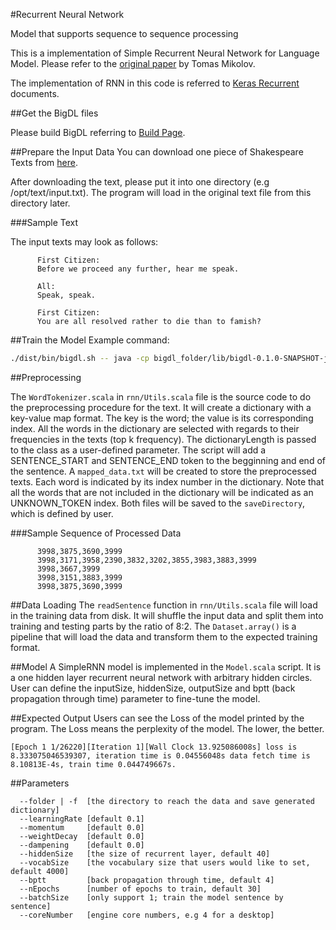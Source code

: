 #Recurrent Neural Network

Model that supports sequence to sequence processing

This is a implementation of Simple Recurrent Neural Network for Language Model. Please refer to the [original paper](http://www.fit.vutbr.cz/research/groups/speech/publi/2010/mikolov_interspeech2010_IS100722.pdf) by Tomas Mikolov.

The implementation of RNN in this code is referred to [Keras Recurrent](https://keras.io/layers/recurrent/) documents.


##Get the BigDL files

Please build BigDL referring to [Build Page](https://github.com/intel-analytics/BigDL/wiki/Build-Page).


##Prepare the Input Data
You can download one piece of Shakespeare Texts from [here](http://shakespeare.mit.edu/coriolanus/coriolanus.1.1.html).

After downloading the text, please put it into one directory (e.g /opt/text/input.txt). The program will load in the original text file from this directory later.

###Sample Text

The input texts may look as follows:

```
      First Citizen:
      Before we proceed any further, hear me speak.

      All:
      Speak, speak.

      First Citizen:
      You are all resolved rather to die than to famish?
```

##Train the Model
Example command:
```bash
./dist/bin/bigdl.sh -- java -cp bigdl_folder/lib/bigdl-0.1.0-SNAPSHOT-jar-with-dependencies-and-spark.jar com.intel.analytics.bigdl.models.rnn.Train -f /opt/text --batchSize 1 --core 4 --nEpochs 30 --learningRate 0.1

```

##Preprocessing

The <code>WordTokenizer.scala</code> in <code>rnn/Utils.scala</code> file is the source code to do the preprocessing procedure for the text.
It will create a dictionary with a key-value map format. The key is the word; the value is its corresponding index.
All the words in the dictionary are selected with regards to their frequencies in the texts (top k frequency).
The dictionaryLength is passed to the class as a user-defined parameter. The script will add a SENTENCE_START and SENTENCE_END token to the begginning and end of the sentence.
A <code>mapped_data.txt</code> will be created to store the preprocessed texts. Each word is indicated by its index number in the dictionary.
Note that all the words that are not included in the dictionary will be indicated as an UNKNOWN_TOKEN index.
Both files will be saved to the <code>saveDirectory</code>, which is defined by user.

###Sample Sequence of Processed Data
```
      3998,3875,3690,3999
      3998,3171,3958,2390,3832,3202,3855,3983,3883,3999
      3998,3667,3999
      3998,3151,3883,3999
      3998,3875,3690,3999
```

##Data Loading
The <code>readSentence</code> function in <code>rnn/Utils.scala</code> file will load in the training data from disk. It will shuffle the input data and split them into training and testing parts by the ratio of 8:2.
The <code>Dataset.array()</code> is a pipeline that will load the data and transform them to the expected training format.

##Model
A SimpleRNN model is implemented in the <code>Model.scala</code> script. It is a one hidden layer recurrent neural network with arbitrary hidden circles.
User can define the inputSize, hiddenSize, outputSize and bptt (back propagation through time) parameter to fine-tune the model.

##Expected Output
Users can see the Loss of the model printed by the program. The Loss means the perplexity of the model. The lower, the better.
```
[Epoch 1 1/26220][Iteration 1][Wall Clock 13.925086008s] loss is 8.333075046539307, iteration time is 0.04556048s data fetch time is 8.10813E-4s, train time 0.044749667s.
```

##Parameters
```
  --folder | -f  [the directory to reach the data and save generated dictionary]
  --learningRate [default 0.1]
  --momentum     [default 0.0]
  --weightDecay  [default 0.0]
  --dampening    [default 0.0]
  --hiddenSize   [the size of recurrent layer, default 40]
  --vocabSize    [the vocabulary size that users would like to set, default 4000]
  --bptt         [back propagation through time, default 4]
  --nEpochs      [number of epochs to train, default 30]
  --batchSize    [only support 1; train the model sentence by sentence]
  --coreNumber   [engine core numbers, e.g 4 for a desktop]
```
